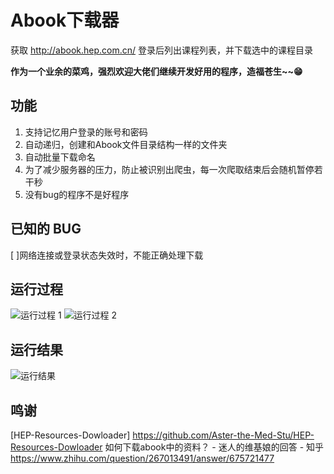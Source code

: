 # Abook下载器
获取 http://abook.hep.com.cn/ 登录后列出课程列表，并下载选中的课程目录

**作为一个业余的菜鸡，强烈欢迎大佬们继续开发好用的程序，造福苍生~~😁**
## 功能
1. 支持记忆用户登录的账号和密码
2. 自动递归，创建和Abook文件目录结构一样的文件夹
3. 自动批量下载命名
4. 为了减少服务器的压力，防止被识别出爬虫，每一次爬取结束后会随机暂停若干秒
5. 没有bug的程序不是好程序
## 已知的 BUG
[ ]网络连接或登录状态失效时，不能正确处理下载
## 运行过程
![运行过程 1](https://ftp.bmp.ovh/imgs/2020/04/980895594cb7ea7c.png)
![运行过程 2](https://ftp.bmp.ovh/imgs/2020/04/bb5ebec635108d23.png)
## 运行结果
![运行结果](https://ftp.bmp.ovh/imgs/2020/04/fd9c9c82a540405b.png)
## 鸣谢
[HEP-Resources-Dowloader] https://github.com/Aster-the-Med-Stu/HEP-Resources-Dowloader
如何下载abook中的资料？ - 迷人的维基娘的回答 - 知乎
https://www.zhihu.com/question/267013491/answer/675721477
